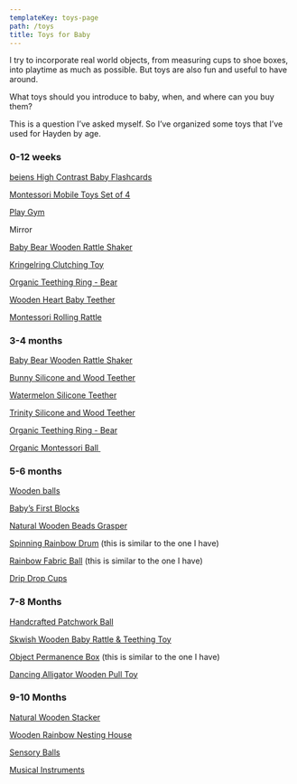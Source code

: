 ```yaml
---
templateKey: toys-page
path: /toys
title: Toys for Baby
---
```

I try to incorporate real world objects, from measuring cups to shoe boxes, into playtime as much as possible. But toys are also fun and useful to have around. 

What toys should you introduce to baby, when, and where can you buy them?

This is a question I’ve asked myself. So I’ve organized some toys that I’ve used for Hayden by age.  

### 0-12 weeks

[beiens High Contrast Baby Flashcards](https://amzn.to/3TlSWxh) 

[Montessori Mobile Toys Set of 4](https://www.etsy.com/listing/1120382455/montessori-mobile-toys-set-of-4?ga_order=most_relevant&ga_search_type=all&ga_view_type=gallery&ga_search_query=montessori+mobile&ref=sc_gallery-1-2&frs=1&plkey=e87543f0e5bf3b96d2b01a823e970497168e0653%3A1120382455&variation1=2396603509)

[Play Gym](https://lovevery.com/products/the-play-gym)  

Mirror

[Baby Bear Wooden Rattle Shaker](https://www.bellalunatoys.com/collections/waldorf-baby-toys-0-12-months/products/green-tones-baby-bear-shaker)

[Kringelring Clutching Toy](https://www.bellalunatoys.com/collections/waldorf-baby-toys-0-12-months/products/haba-kringelring-clutching-toy)

[Organic Teething Ring - Bear](https://www.bellalunatoys.com/collections/waldorf-baby-toys-0-12-months/products/senger-organic-teething-ring-animal-baby-bear)

[Wooden Heart Baby Teether](https://www.bellalunatoys.com/products/natural-wooden-baby-teether-heart?_pos=1&_sid=70a9a7b85&_ss=r)

[Montessori Rolling Rattle](https://www.target.com/p/lovevery-montessori-rolling-rattle/-/A-82224593#lnk=sametab)

### 3-4 months

[Baby Bear Wooden Rattle Shaker](https://www.bellalunatoys.com/collections/waldorf-baby-toys-0-12-months/products/green-tones-baby-bear-shaker)

[Bunny Silicone and Wood Teether](https://louloulollipop.com/products/bunny-silicone-and-wood-teething-ring?_pos=1&_sid=1c18a83f6&_ss=r&variant=40332182683696)

[Watermelon Silicone Teether](https://louloulollipop.com/products/silicone-teether-single?_pos=1&_sid=88b8c3ddc&_ss=r&variant=40332192350256)

[Trinity Silicone and Wood Teether](https://louloulollipop.com/products/trinity-silicone-and-wood-teether?_pos=1&_sid=678da4b95&_ss=r&variant=40336972775472)

[Organic Teething Ring - Bear](https://www.bellalunatoys.com/products/senger-organic-teething-ring-animal-baby-bear?_pos=2&_sid=804518b67&_ss=r)

[Organic Montessori Ball ](https://www.target.com/p/lovevery-organic-montessori-ball-baby-toy/-/A-82224598#lnk=sametab)

### 5-6 months

[Wooden balls](https://woodpeckerscrafts.com/wooden-balls/)  

[Baby’s First Blocks](https://www.bellalunatoys.com/products/haba-baby-s-first-wooden-blocks?_pos=1&_sid=ce3cc354a&_ss=r)

[Natural Wooden Beads Grasper](https://www.bellalunatoys.com/products/grimms-natural-wooden-beads-grasper-baby-clutching-toy?_pos=1&_sid=1818e23d5&_ss=r)

[Spinning Rainbow Drum](https://amzn.to/3TA08pa) (this is similar to the one I have)

[Rainbow Fabric Ball](https://amzn.to/3Tyw2SM) (this is similar to the one I have)

[Drip Drop Cups](https://www.target.com/p/lovevery-drip-drop-cups-12pc/-/A-82224605?ref=tgt_adv_XS000000&AFID=google_pla_df&fndsrc=tgtao&DFA=71700000012735142&CPNG=PLA_Baby%2BShopping_Local%7CBaby_Ecomm_Baby&adgroup=SC_Baby_Low%2BMargin&LID=700000001170770pgs&LNM=PRODUCT_GROUP&network=g&device=c&location=1015223&targetid=pla-901157174765&ds_rl=1242884&ds_rl=1246978&gclid=Cj0KCQjw7KqZBhCBARIsAI-fTKIF7LRKXrp4W3npZd6jO9QHbyZYQtXQJ1hVX552W_hHHtFagVSWMzYaAoUsEALw_wcB&gclsrc=aw.ds)

### 7-8 Months

[Handcrafted Patchwork Ball](https://www.bellalunatoys.com/products/patchwork-ball?_pos=1&_sid=a8d8b3736&_ss=r)

[Skwish Wooden Baby Rattle & Teething Toy](https://www.bellalunatoys.com/products/wooden-baby-rattle-teether-toy-manhattan-toy-skwish?_pos=1&_sid=035e32d3f&_ss=r)

[Object Permanence Box](https://www.amazon.com/Montessori-Object-Permanence-Box-Development/dp/B088ZY25MN/ref=sr_1_8?crid=21RZA6COYUNNY&keywords=Ball%2BDrop%2BBox&qid=1663769545&sprefix=ball%2Bdrop%2Bbox%2Caps%2C200&sr=8-8&th=1) (this is similar to the one I have)

[Dancing Alligator Wooden Pull Toy](https://www.bellalunatoys.com/products/plan-toys-dancing-alligator-wooden-pull-toy?_pos=1&_sid=20bddadac&_ss=r)

### 9-10 Months

[Natural Wooden Stacker](https://www.bellalunatoys.com/products/wooden-story-natural-stacker)

[Wooden Rainbow Nesting House](https://www.bellalunatoys.com/products/grimms-wooden-rainbow-nesting-house?_pos=10&_sid=3235870d7&_ss=r)

[Sensory Balls](https://amzn.to/3I0e1ua)

[Musical Instruments](https://www.etsy.com/listing/936991042/montessori-wooden-music-kit-musical?ref=yr_purchases)